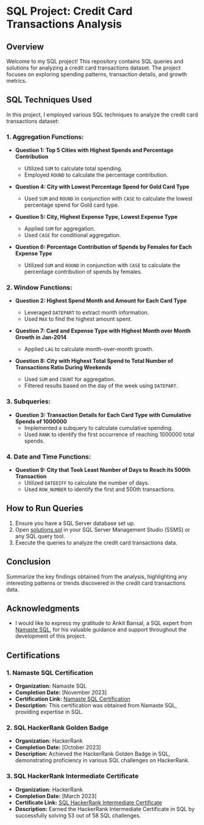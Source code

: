# SQL Project: Credit Card Transactions Analysis

## Overview
Welcome to my SQL project! This repository contains SQL queries and solutions for analyzing a credit card transactions dataset. The project focuses on exploring spending patterns, transaction details, and growth metrics.

## SQL Techniques Used

In this project, I employed various SQL techniques to analyze the credit card transactions dataset:

### 1. Aggregation Functions:

- **Question 1: Top 5 Cities with Highest Spends and Percentage Contribution**
  - Utilized `SUM` to calculate total spending.
  - Employed `ROUND` to calculate the percentage contribution.

- **Question 4: City with Lowest Percentage Spend for Gold Card Type**
  - Used `SUM` and `ROUND` in conjunction with `CASE` to calculate the lowest percentage spend for Gold card type.

- **Question 5: City, Highest Expense Type, Lowest Expense Type**
  - Applied `SUM` for aggregation.
  - Used `CASE` for conditional aggregation.

- **Question 6: Percentage Contribution of Spends by Females for Each Expense Type**
  - Utilized `SUM` and `ROUND` in conjunction with `CASE` to calculate the percentage contribution of spends by females.

### 2. Window Functions:

- **Question 2: Highest Spend Month and Amount for Each Card Type**
  - Leveraged `DATEPART` to extract month information.
  - Used `MAX` to find the highest amount spent.
  
- **Question 7: Card and Expense Type with Highest Month over Month Growth in Jan-2014**
  - Applied `LAG` to calculate month-over-month growth.

- **Question 8: City with Highest Total Spend to Total Number of Transactions Ratio During Weekends**
  - Used `SUM` and `COUNT` for aggregation.
  - Filtered results based on the day of the week using `DATEPART`.

### 3. Subqueries:

- **Question 3: Transaction Details for Each Card Type with Cumulative Spends of 1000000**
  - Implemented a subquery to calculate cumulative spending.
  - Used `RANK` to identify the first occurrence of reaching 1000000 total spends.

### 4. Date and Time Functions:

- **Question 9: City that Took Least Number of Days to Reach its 500th Transaction**
  - Utilized `DATEDIFF` to calculate the number of days.
  - Used `ROW_NUMBER` to identify the first and 500th transactions.

## How to Run Queries
1. Ensure you have a SQL Server database set up.
2. Open [solutions.sql](solutions.sql) in your SQL Server Management Studio (SSMS) or any SQL query tool.
3. Execute the queries to analyze the credit card transactions data.

## Conclusion
Summarize the key findings obtained from the analysis, highlighting any interesting patterns or trends discovered in the credit card transactions data.

## Acknowledgments
-  I would like to express my gratitude to Ankit Bansal, a SQL expert from [Namaste SQL](https://www.namastesql.com/), for his valuable guidance and support throughout the development of this project.

## Certifications

### 1. Namaste SQL Certification
- **Organization:** Namaste SQL
- **Completion Date:** [November 2023]
- **Certification Link:** [Namaste SQL Certification](https://github.com/asparmar14/SQL-project/blob/main/SQL-certification.png)
- **Description:** This certification was obtained from Namaste SQL, providing expertise in SQL.

### 2. SQL HackerRank Golden Badge
- **Organization:** HackerRank
- **Completion Date:** [October 2023]
- **Description:** Achieved the HackerRank Golden Badge in SQL, demonstrating proficiency in various SQL challenges on HackerRank.

### 3. SQL HackerRank Intermediate Certificate
- **Organization:** HackerRank
- **Completion Date:** [March 2023]
- **Certificate Link:** [SQL HackerRank Intermediate Certificate](https://www.hackerrank.com/certificates/0bbfe0b9a410)
- **Description:** Earned the HackerRank Intermediate Certificate in SQL by successfully solving 53 out of 58 SQL challenges.
